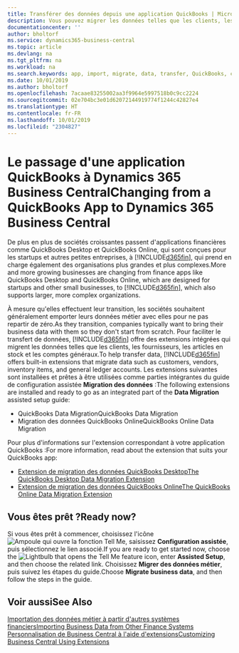 ```yaml
---
title: Transférer des données depuis une application QuickBooks | Microsoft Docs
description: Vous pouvez migrer les données telles que les clients, les fournisseurs, les articles en stock et les comptes généraux des applications QuickBooks vers Business Central.
documentationcenter: ''
author: bholtorf
ms.service: dynamics365-business-central
ms.topic: article
ms.devlang: na
ms.tgt_pltfrm: na
ms.workload: na
ms.search.keywords: app, import, migrate, data, transfer, QuickBooks, customize
ms.date: 10/01/2019
ms.author: bholtorf
ms.openlocfilehash: 7acaae83255002aa3f9964e5997518b0c9cc2224
ms.sourcegitcommit: 02e704bc3e01d62072144919774f1244c42827e4
ms.translationtype: HT
ms.contentlocale: fr-FR
ms.lasthandoff: 10/01/2019
ms.locfileid: "2304827"
---
```

# <a name="changing-from-a-quickbooks-app-to-dynamics-365-business-central"></a><span data-ttu-id="2529c-103">Le passage d'une application QuickBooks à Dynamics 365 Business Central</span><span class="sxs-lookup"><span data-stu-id="2529c-103">Changing from a QuickBooks App to Dynamics 365 Business Central</span></span>
<span data-ttu-id="2529c-104">De plus en plus de sociétés croissantes passent d'applications financières comme QuickBooks Desktop et QuickBooks Online, qui sont conçues pour les startups et autres petites entreprises, à [!INCLUDE[d365fin](includes/d365fin_md.md)], qui prend en charge également des organisations plus grandes et plus complexes.</span><span class="sxs-lookup"><span data-stu-id="2529c-104">More and more growing businesses are changing from finance apps like QuickBooks Desktop and QuickBooks Online, which are designed for startups and other small businesses, to [!INCLUDE[d365fin](includes/d365fin_md.md)], which also supports larger, more complex organizations.</span></span> 

<span data-ttu-id="2529c-105">À mesure qu'elles effectuent leur transition, les sociétés souhaitent généralement emporter leurs données métier avec elles pour ne pas repartir de zéro.</span><span class="sxs-lookup"><span data-stu-id="2529c-105">As they transition, companies typically want to bring their business data with them so they don't start from scratch.</span></span> <span data-ttu-id="2529c-106">Pour faciliter le transfert de données, [!INCLUDE[d365fin](includes/d365fin_md.md)] offre des extensions intégrées qui migrent les données telles que les clients, les fournisseurs, les articles en stock et les comptes généraux.</span><span class="sxs-lookup"><span data-stu-id="2529c-106">To help transfer data, [!INCLUDE[d365fin](includes/d365fin_md.md)] offers built-in extensions that migrate data such as customers, vendors, inventory items, and general ledger accounts.</span></span> <span data-ttu-id="2529c-107">Les extensions suivantes sont installées et prêtes à être utilisées comme parties intégrantes du guide de configuration assistée **Migration des données** :</span><span class="sxs-lookup"><span data-stu-id="2529c-107">The following extensions are installed and ready to go as an integrated part of the **Data Migration** assisted setup guide:</span></span>

* <span data-ttu-id="2529c-108">QuickBooks Data Migration</span><span class="sxs-lookup"><span data-stu-id="2529c-108">QuickBooks Data Migration</span></span> 
* <span data-ttu-id="2529c-109">Migration des données QuickBooks Online</span><span class="sxs-lookup"><span data-stu-id="2529c-109">QuickBooks Online Data Migration</span></span>

<span data-ttu-id="2529c-110">Pour plus d'informations sur l'extension correspondant à votre application QuickBooks :</span><span class="sxs-lookup"><span data-stu-id="2529c-110">For more information, read about the extension that suits your QuickBooks app:</span></span>   

* [<span data-ttu-id="2529c-111">Extension de migration des données QuickBooks Desktop</span><span class="sxs-lookup"><span data-stu-id="2529c-111">The QuickBooks Desktop Data Migration Extension</span></span>](ui-extensions-quickbooks-data-migration.md)
* [<span data-ttu-id="2529c-112">Extension de migration des données QuickBooks Online</span><span class="sxs-lookup"><span data-stu-id="2529c-112">The QuickBooks Online Data Migration Extension</span></span>](ui-extensions-quickbooks-online-data-migration.md)

## <a name="ready-now"></a><span data-ttu-id="2529c-113">Vous êtes prêt ?</span><span class="sxs-lookup"><span data-stu-id="2529c-113">Ready now?</span></span>
<span data-ttu-id="2529c-114">Si vous êtes prêt à commencer, choisissez l'icône ![Ampoule qui ouvre la fonction Tell Me](media/ui-search/search_small.png "Dites-moi ce que vous voulez faire"), saisissez **Configuration assistée**, puis sélectionnez le lien associé.</span><span class="sxs-lookup"><span data-stu-id="2529c-114">If you are ready to get started now, choose the ![Lightbulb that opens the Tell Me feature](media/ui-search/search_small.png "Tell me what you want to do") icon, enter **Assisted Setup**, and then choose the related link.</span></span> <span data-ttu-id="2529c-115">Choisissez **Migrer des données métier**, puis suivez les étapes du guide.</span><span class="sxs-lookup"><span data-stu-id="2529c-115">Choose **Migrate business data**, and then follow the steps in the guide.</span></span>

## <a name="see-also"></a><span data-ttu-id="2529c-116">Voir aussi</span><span class="sxs-lookup"><span data-stu-id="2529c-116">See Also</span></span>
[<span data-ttu-id="2529c-117">Importation des données métier à partir d'autres systèmes financiers</span><span class="sxs-lookup"><span data-stu-id="2529c-117">Importing Business Data from Other Finance Systems</span></span>](across-import-data-configuration-packages.md)  
[<span data-ttu-id="2529c-118">Personnalisation de Business Central à l'aide d'extensions</span><span class="sxs-lookup"><span data-stu-id="2529c-118">Customizing Business Central Using Extensions</span></span>](ui-extensions.md)   
